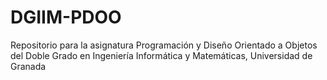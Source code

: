 # DGIIM-PDOO
Repositorio para la asignatura Programación y Diseño Orientado a Objetos del Doble Grado en Ingeniería Informática y Matemáticas, Universidad de Granada
